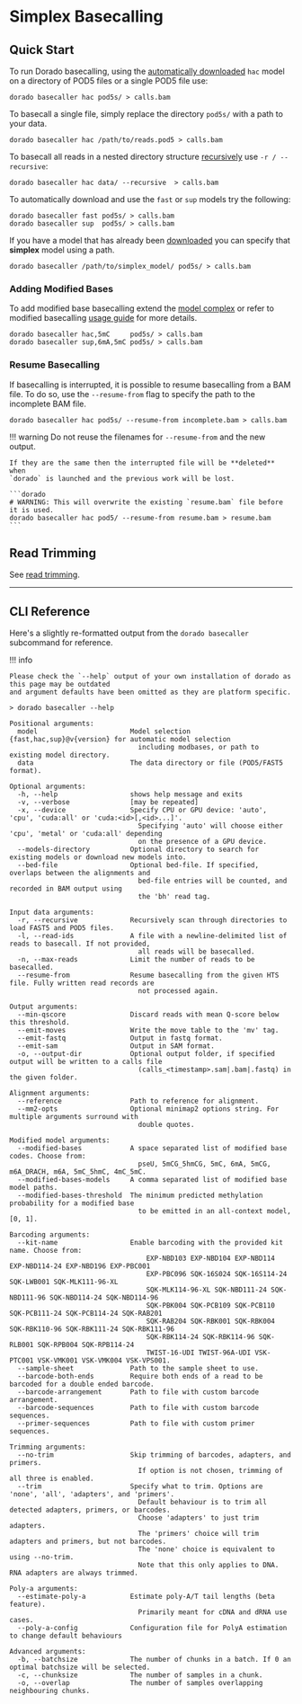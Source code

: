 # Simplex Basecalling

## Quick Start

To run Dorado basecalling, using the [automatically downloaded]({{find("complex")}}) `hac` model on a directory of
POD5 files or a single POD5 file use:

```dorado
dorado basecaller hac pod5s/ > calls.bam
```

To basecall a single file, simply replace the directory `pod5s/` with a path to your data.

```dorado
dorado basecaller hac /path/to/reads.pod5 > calls.bam
```

To basecall all reads in a nested directory structure [recursively]({{find("basecall_overview")}}#data-ingest)
use `-r / --recursive`:

```dorado
dorado basecaller hac data/ --recursive  > calls.bam
```

To automatically download and use the `fast` or `sup` models try the following:

```dorado
dorado basecaller fast pod5s/ > calls.bam
dorado basecaller sup  pod5s/ > calls.bam
```

If you have a model that has already been [downloaded]({{find("downloader")}}) you can specify that
**simplex** model using a path.

```dorado
dorado basecaller /path/to/simplex_model/ pod5s/ > calls.bam
```

### Adding Modified Bases

To add modified base basecalling extend the [model complex]({{find("complex")}}) or refer to
modified basecalling [usage guide]({{find("mods")}}) for more details.

```dorado
dorado basecaller hac,5mC     pod5s/ > calls.bam
dorado basecaller sup,6mA,5mC pod5s/ > calls.bam
```

### Resume Basecalling

If basecalling is interrupted, it is possible to resume basecalling from a BAM file.
To do so, use the `--resume-from` flag to specify the path to the incomplete BAM file.

```dorado
dorado basecaller hac pod5s/ --resume-from incomplete.bam > calls.bam
```

!!! warning
    Do not reuse the filenames for `--resume-from` and the new output.

    If they are the same then the interrupted file will be **deleted** when
    `dorado` is launched and the previous work will be lost.

    ```dorado
    # WARNING: This will overwrite the existing `resume.bam` file before it is used.
    dorado basecaller hac pod5/ --resume-from resume.bam > resume.bam
    ```

## Read Trimming

See [read trimming]({{find("read_trimming")}}).

---

## CLI Reference

Here's a slightly re-formatted output from the `dorado basecaller` subcommand for reference.

!!! info

    Please check the `--help` output of your own installation of dorado as this page may be outdated
    and argument defaults have been omitted as they are platform specific.

```text hl_lines="1"
> dorado basecaller --help

Positional arguments:
  model                       Model selection {fast,hac,sup}@v{version} for automatic model selection
                                including modbases, or path to existing model directory.
  data                        The data directory or file (POD5/FAST5 format).

Optional arguments:
  -h, --help                  shows help message and exits
  -v, --verbose               [may be repeated]
  -x, --device                Specify CPU or GPU device: 'auto', 'cpu', 'cuda:all' or 'cuda:<id>[,<id>...]'.
                                Specifying 'auto' will choose either 'cpu', 'metal' or 'cuda:all' depending
                                on the presence of a GPU device.
  --models-directory          Optional directory to search for existing models or download new models into.
  --bed-file                  Optional bed-file. If specified, overlaps between the alignments and
                                bed-file entries will be counted, and recorded in BAM output using
                                the 'bh' read tag.

Input data arguments:
  -r, --recursive             Recursively scan through directories to load FAST5 and POD5 files.
  -l, --read-ids              A file with a newline-delimited list of reads to basecall. If not provided,
                                all reads will be basecalled.
  -n, --max-reads             Limit the number of reads to be basecalled.
  --resume-from               Resume basecalling from the given HTS file. Fully written read records are
                                not processed again.

Output arguments:
  --min-qscore                Discard reads with mean Q-score below this threshold.
  --emit-moves                Write the move table to the 'mv' tag.
  --emit-fastq                Output in fastq format.
  --emit-sam                  Output in SAM format.
  -o, --output-dir            Optional output folder, if specified output will be written to a calls file
                                (calls_<timestamp>.sam|.bam|.fastq) in the given folder.

Alignment arguments:
  --reference                 Path to reference for alignment.
  --mm2-opts                  Optional minimap2 options string. For multiple arguments surround with
                                double quotes.

Modified model arguments:
  --modified-bases            A space separated list of modified base codes. Choose from:
                                pseU, 5mCG_5hmCG, 5mC, 6mA, 5mCG, m6A_DRACH, m6A, 5mC_5hmC, 4mC_5mC.
  --modified-bases-models     A comma separated list of modified base model paths.
  --modified-bases-threshold  The minimum predicted methylation probability for a modified base
                                to be emitted in an all-context model, [0, 1].

Barcoding arguments:
  --kit-name                  Enable barcoding with the provided kit name. Choose from:
                                  EXP-NBD103 EXP-NBD104 EXP-NBD114 EXP-NBD114-24 EXP-NBD196 EXP-PBC001
                                  EXP-PBC096 SQK-16S024 SQK-16S114-24 SQK-LWB001 SQK-MLK111-96-XL
                                  SQK-MLK114-96-XL SQK-NBD111-24 SQK-NBD111-96 SQK-NBD114-24 SQK-NBD114-96
                                  SQK-PBK004 SQK-PCB109 SQK-PCB110 SQK-PCB111-24 SQK-PCB114-24 SQK-RAB201
                                  SQK-RAB204 SQK-RBK001 SQK-RBK004 SQK-RBK110-96 SQK-RBK111-24 SQK-RBK111-96
                                  SQK-RBK114-24 SQK-RBK114-96 SQK-RLB001 SQK-RPB004 SQK-RPB114-24
                                  TWIST-16-UDI TWIST-96A-UDI VSK-PTC001 VSK-VMK001 VSK-VMK004 VSK-VPS001.
  --sample-sheet              Path to the sample sheet to use.
  --barcode-both-ends         Require both ends of a read to be barcoded for a double ended barcode.
  --barcode-arrangement       Path to file with custom barcode arrangement.
  --barcode-sequences         Path to file with custom barcode sequences.
  --primer-sequences          Path to file with custom primer sequences.

Trimming arguments:
  --no-trim                   Skip trimming of barcodes, adapters, and primers.
                                If option is not chosen, trimming of all three is enabled.
  --trim                      Specify what to trim. Options are 'none', 'all', 'adapters', and 'primers'.
                                Default behaviour is to trim all detected adapters, primers, or barcodes.
                                Choose 'adapters' to just trim adapters.
                                The 'primers' choice will trim adapters and primers, but not barcodes.
                                The 'none' choice is equivalent to using --no-trim.
                                Note that this only applies to DNA. RNA adapters are always trimmed.

Poly-a arguments:
  --estimate-poly-a           Estimate poly-A/T tail lengths (beta feature).
                                Primarily meant for cDNA and dRNA use cases.
  --poly-a-config             Configuration file for PolyA estimation to change default behaviours

Advanced arguments:
  -b, --batchsize             The number of chunks in a batch. If 0 an optimal batchsize will be selected.
  -c, --chunksize             The number of samples in a chunk.
  -o, --overlap               The number of samples overlapping neighbouring chunks.
```
